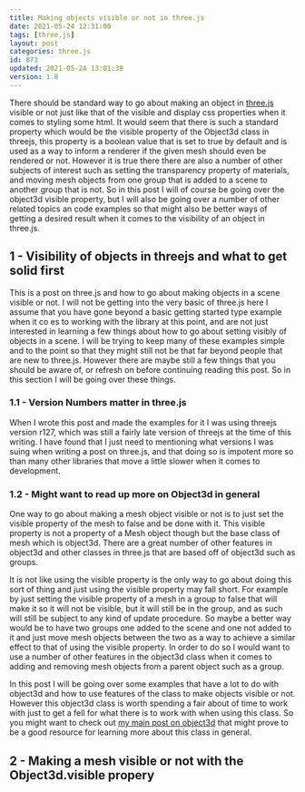 ```yaml
---
title: Making objects visible or not in three.js
date: 2021-05-24 12:31:00
tags: [three.js]
layout: post
categories: three.js
id: 873
updated: 2021-05-24 13:01:39
version: 1.8
---
```


There should be standard way to go about making an object in [three.js](https://threejs.org/docs/index.html#manual/en/introduction/Creating-a-scene) visible or not just like that of the visible and display css properties when it comes to styling some html. It would seem that there is such a standard property which would be the visible property of the Object3d class in threejs, this property is a boolean value that is set to true by default and is used as a way to inform a renderer if the given mesh should even be rendered or not. However it is true there there are also a number of other subjects of interest such as setting the transparency property of materials, and moving mesh objects from one group that is added to a scene to another group that is not. So in this post I will of course be going over the object3d visible property, but I will also be going over a number of other related topics an code examples so that might also be better ways of getting a desired result when it comes to the visibility of an object in three.js.

<!-- more -->

## 1 - Visibility of objects in threejs and what to get solid first

This is a post on three.js and how to go about making objects in a scene visible or not. I will not be getting into the very basic of three.js here I assume that you have gone beyond a basic getting started type example when it co es to working with the library at this point, and are not just interested in learning a few things about how to go about setting visibly of objects in a scene. I will be trying to keep many of these examples simple and to the point so that they might still not be that far beyond people that are new to three.js. However there are maybe still a few things that you should be aware of, or refresh on before continuing reading this post. So in this section I will be going over these things.

### 1.1 - Version Numbers matter in three.js

When I wrote this post and made the examples for it I was using threejs version r127, which was still a fairly late version of threejs at the time of this writing. I have found that I just need to mentioning what versions I was suing when writing a post on three.js, and that doing so is impotent more so than many other libraries that move a little slower when it comes to development.

### 1.2 - Might want to read up more on Object3d in general

One way to go about making a mesh object visible or not is to just set the visible property of the mesh to false and be done with it. This visible property is not a property of a Mesh object though but the base class of mesh which is object3d. There are a great number of other features in object3d and other classes in three.js that are based off of object3d such as groups. 

It is not like using the visible property is the only way to go about doing this sort of thing and just using the visible property may fall short. For example by just setting the visible property of a mesh in a group to false that will make it so it will not be visible, but it will still be in the group, and as such will still be subject to any kind of update procedure. So maybe a better way would be to have two groups one added to the scene and one not added to it and just move mesh objects between the two as a way to achieve a similar effect to that of using the visible property. In order to do so I would want to use a number of other features in the object3d class when it comes to adding and removing mesh objects from a parent object such as a group. 

In this post I will be going over some examples that have a lot to do with object3d and how to use features of the class to make objects visible or not. However this object3d class is worth spending a fair about of time to work with just to get a fell for what there is to work with when using this class. So you might want to check out [my main post on object3d](/2018/04/23/threejs-object3d/) that might prove to be a good resource for learning more about this class in general.

## 2 - Making a mesh visible or not with the Object3d.visible propery